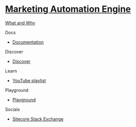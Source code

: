 # [Marketing Automation Engine]()

[What and Why]()

Docs

 - [Documentation](https://doc.sitecore.com/en/developers/101/sitecore-experience-platform/marketing-automation.html)

Discover

 - [Discover]()

Learn

 - [YouTube playlist](https://www.youtube.com/watch?v=-44xRa0ju2k&list=PL1jJVFm_lGnyicywCcwcWa8RtsoiJEbC9)

Playground

 - [Playground]()

Socials

- [Sitecore Stack Exchange](https://sitecore.stackexchange.com/questions/tagged/marketing-automation)